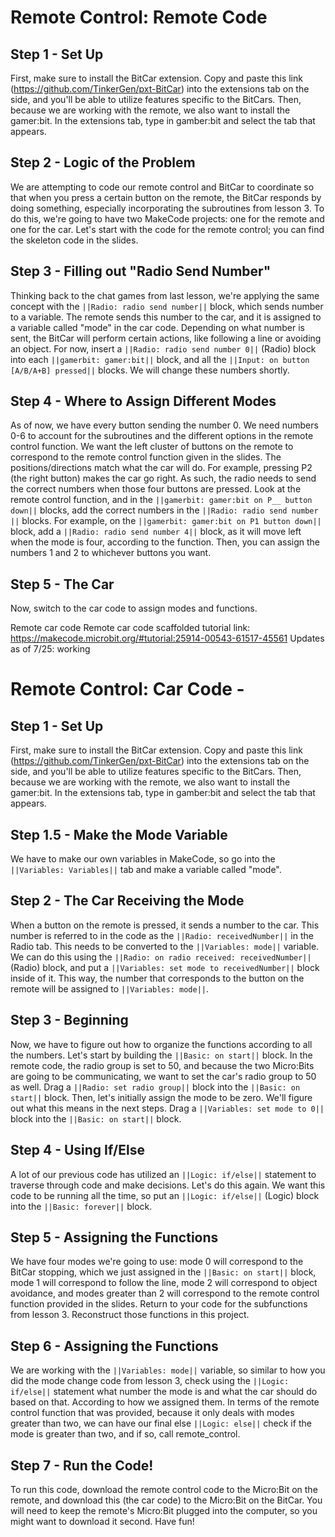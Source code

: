 # Remote Control: Remote Code 


## Step 1 - Set Up
First, make sure to install the BitCar extension. Copy and paste this link
(https://github.com/TinkerGen/pxt-BitCar) into the extensions tab on the side,
and you'll be able to utilize features specific to the BitCars. Then, because
we are working with the remote, we also want to install the gamer:bit. In the
extensions tab, type in gamber:bit and select the tab that appears.


## Step 2 - Logic of the Problem
We are attempting to code our remote control and BitCar to coordinate so that when
you press a certain button on the remote, the BitCar responds by doing something,
especially incorporating the subroutines from lesson 3.
To do this, we're going to have two MakeCode projects: one for the remote and
one for the car. Let's start with the code for the remote control;
you can find the skeleton code in the slides.


## Step 3 - Filling out "Radio Send Number"
Thinking back to the chat games from last lesson, we're applying the same concept
with the ``||Radio: radio send number||`` block, which sends number to a variable.
The remote sends this number to the car, and it is assigned to a variable called
"mode" in the car code. Depending on what number is sent,
the BitCar will perform certain actions, like following a line or avoiding an object.
For now, insert a ``||Radio: radio send number 0||`` (Radio) block into each
``||gamerbit: gamer:bit||`` block, and all the
``||Input: on button [A/B/A+B] pressed||`` blocks. We will change these numbers
shortly.


## Step 4 - Where to Assign Different Modes
As of now, we have every button sending the number 0. We need numbers 0-6 to account
for the subroutines and the different options in the remote control function.
We want the left cluster of buttons on the remote to correspond to the remote
control function given in the slides. The positions/directions match what the car
will do. For example, pressing P2 (the right button) makes the car go right. As such,
the radio needs to send the correct numbers when those four buttons are pressed.
Look at the remote control function, and in the ``||gamerbit: gamer:bit on P__ button down||``
blocks, add the correct numbers in the ``||Radio: radio send number ||`` blocks.
For example, on the ``||gamerbit: gamer:bit on P1 button down||`` block, add a
``||Radio: radio send number 4||`` block, as it will move left when the mode is four,
according to the function. Then, you can assign the numbers 1 and 2 to whichever
buttons you want.


## Step 5 - The Car
Now, switch to the car code to assign modes and functions.








Remote car code
Remote car code scaffolded tutorial link: https://makecode.microbit.org/#tutorial:25914-00543-61517-45561 
Updates as of 7/25: working

# Remote Control: Car Code - 


## Step 1 - Set Up
First, make sure to install the BitCar extension. Copy and paste this link
(https://github.com/TinkerGen/pxt-BitCar) into the extensions tab on the side,
and you'll be able to utilize features specific to the BitCars. Then, because
we are working with the remote, we also want to install the gamer:bit. In the
extensions tab, type in gamber:bit and select the tab that appears.


## Step 1.5 - Make the Mode Variable
We have to make our own variables in MakeCode, so go into the ``||Variables: Variables||``
tab and make a variable called "mode".


## Step 2 - The Car Receiving the Mode
When a button on the remote is pressed, it sends a number to the car. This number
is referred to in the code as the ``||Radio: receivedNumber||`` in the Radio tab.
This needs to be converted to the ``||Variables: mode||`` variable. We can do this
using the ``||Radio: on radio received: receivedNumber||`` (Radio) block, and
put a ``||Variables: set mode to receivedNumber||`` block inside of it. This way,
the number that corresponds to the button on the remote will be assigned to
``||Variables: mode||``.


## Step 3 - Beginning
Now, we have to figure out how to organize the
functions according to all the numbers. Let's start by building the
``||Basic: on start||`` block. In the remote code, the radio group is set to 50,
and because the two Micro:Bits are going to be communicating, we want to set
the car's radio group to 50 as well. Drag a ``||Radio: set radio group||`` block
into the ``||Basic: on start||`` block. Then, let's initially assign the mode to be
zero. We'll figure out what this means in the next steps. Drag a
``||Variables: set mode to 0||`` block into the ``||Basic: on start||`` block.


## Step 4 - Using If/Else
A lot of our previous code has utilized an ``||Logic: if/else||`` statement to
traverse through code and make decisions. Let's do this again. We want this code to
be running all the time, so put an ``||Logic: if/else||`` (Logic) block into
the ``||Basic: forever||`` block.


## Step 5 - Assigning the Functions
We have four modes we're going to use: mode 0 will correspond to the BitCar stopping,
which we just assigned in the ``||Basic: on start||`` block,
mode 1 will correspond to follow the line, mode 2 will correspond to object
avoidance, and modes greater than 2 will correspond to the remote control function
provided in the slides. Return to your code for the subfunctions from lesson 3.
Reconstruct those functions in this project.




## Step 6 - Assigning the Functions
We are working with the ``||Variables: mode||`` variable, so similar to how you did
the mode change code from lesson 3, check using the  ``||Logic: if/else||`` statement
what number the mode is and what the car should do based on that. According to how we
assigned them. In terms of the remote control function that was provided,
because it only deals with modes greater than two, we can have our final
else ``||Logic: else||`` check if the mode is greater than two, and if so,
call remote_control.


## Step 7 - Run the Code!
To run this code, download the remote control code to the Micro:Bit on the remote,
and download this (the car code) to the Micro:Bit on the BitCar. You will need to
keep the remote's Micro:Bit plugged into the computer, so you might want to download
it second. Have fun!
